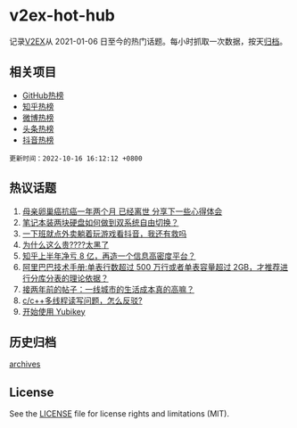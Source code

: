 # v2ex-hot-hub

 记录[V2EX](https://www.v2ex.com/)从 2021-01-06 日至今的热门话题。每小时抓取一次数据，按天[归档](archives)。
 
 ## 相关项目

- [GitHub热榜](https://github.com/lonnyzhang423/github-hot-hub)
- [知乎热榜](https://github.com/lonnyzhang423/zhihu-hot-hub)
- [微博热榜](https://github.com/lonnyzhang423/weibo-hot-hub)
- [头条热榜](https://github.com/lonnyzhang423/toutiao-hot-hub)
- [抖音热榜](https://github.com/lonnyzhang423/douyin-hot-hub)


 `更新时间：2022-10-16 16:12:12 +0800`

## 热议话题

1. [母亲卵巢癌抗癌一年两个月 已经离世 分享下一些心得体会](https://www.v2ex.com/t/887191)
1. [笔记本装两块硬盘如何做到双系统自由切换？](https://www.v2ex.com/t/887154)
1. [一下班就点外卖躺着玩游戏看抖音，我还有救吗](https://www.v2ex.com/t/887177)
1. [为什么这么贵????太黑了](https://www.v2ex.com/t/887277)
1. [知乎上半年净亏 8 亿，再造一个信息高密度平台？](https://www.v2ex.com/t/887158)
1. [阿里巴巴技术手册:单表行数超过 500 万行或者单表容量超过 2GB，才推荐进行分库分表的理论依据？](https://www.v2ex.com/t/887224)
1. [接两年前的帖子：一线城市的生活成本真的高嘛？](https://www.v2ex.com/t/887248)
1. [c/c++多线程读写问题，怎么反驳?](https://www.v2ex.com/t/887229)
1. [开始使用 Yubikey](https://www.v2ex.com/t/887251)

## 历史归档

[archives](archives)

## License

See the [LICENSE](LICENSE) file for license rights and limitations (MIT).
